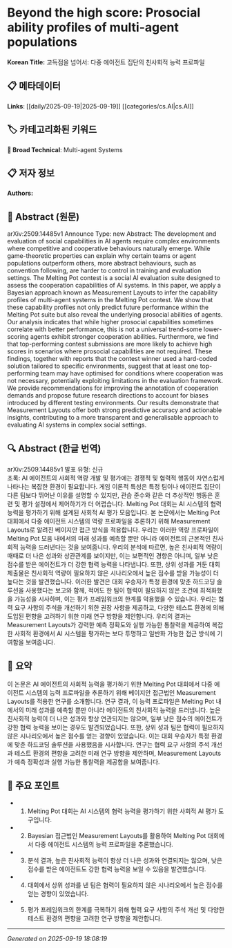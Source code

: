 
# Beyond the high score: Prosocial ability profiles of multi-agent populations

**Korean Title:** 고득점을 넘어서: 다중 에이전트 집단의 친사회적 능력 프로파일

## 📋 메타데이터

**Links**: [[daily/2025-09-19|2025-09-19]] [[categories/cs.AI|cs.AI]]

## 🏷️ 카테고리화된 키워드
**🔬 Broad Technical**: Multi-agent Systems

## 📋 저자 정보

**Authors:** 

## 📄 Abstract (원문)

arXiv:2509.14485v1 Announce Type: new 
Abstract: The development and evaluation of social capabilities in AI agents require complex environments where competitive and cooperative behaviours naturally emerge. While game-theoretic properties can explain why certain teams or agent populations outperform others, more abstract behaviours, such as convention following, are harder to control in training and evaluation settings. The Melting Pot contest is a social AI evaluation suite designed to assess the cooperation capabilities of AI systems. In this paper, we apply a Bayesian approach known as Measurement Layouts to infer the capability profiles of multi-agent systems in the Melting Pot contest. We show that these capability profiles not only predict future performance within the Melting Pot suite but also reveal the underlying prosocial abilities of agents. Our analysis indicates that while higher prosocial capabilities sometimes correlate with better performance, this is not a universal trend-some lower-scoring agents exhibit stronger cooperation abilities. Furthermore, we find that top-performing contest submissions are more likely to achieve high scores in scenarios where prosocial capabilities are not required. These findings, together with reports that the contest winner used a hard-coded solution tailored to specific environments, suggest that at least one top-performing team may have optimised for conditions where cooperation was not necessary, potentially exploiting limitations in the evaluation framework. We provide recommendations for improving the annotation of cooperation demands and propose future research directions to account for biases introduced by different testing environments. Our results demonstrate that Measurement Layouts offer both strong predictive accuracy and actionable insights, contributing to a more transparent and generalisable approach to evaluating AI systems in complex social settings.

## 🔍 Abstract (한글 번역)

arXiv:2509.14485v1 발표 유형: 신규  
초록: AI 에이전트의 사회적 역량 개발 및 평가에는 경쟁적 및 협력적 행동이 자연스럽게 나타나는 복잡한 환경이 필요합니다. 게임 이론적 특성은 특정 팀이나 에이전트 집단이 다른 팀보다 뛰어난 이유를 설명할 수 있지만, 관습 준수와 같은 더 추상적인 행동은 훈련 및 평가 설정에서 제어하기가 더 어렵습니다. Melting Pot 대회는 AI 시스템의 협력 능력을 평가하기 위해 설계된 사회적 AI 평가 모음입니다. 본 논문에서는 Melting Pot 대회에서 다중 에이전트 시스템의 역량 프로파일을 추론하기 위해 Measurement Layouts로 알려진 베이지안 접근 방식을 적용합니다. 우리는 이러한 역량 프로파일이 Melting Pot 모음 내에서의 미래 성과를 예측할 뿐만 아니라 에이전트의 근본적인 친사회적 능력을 드러낸다는 것을 보여줍니다. 우리의 분석에 따르면, 높은 친사회적 역량이 때때로 더 나은 성과와 상관관계를 보이지만, 이는 보편적인 경향은 아니며, 일부 낮은 점수를 받은 에이전트가 더 강한 협력 능력을 나타냅니다. 또한, 상위 성과를 거둔 대회 제출물은 친사회적 역량이 필요하지 않은 시나리오에서 높은 점수를 받을 가능성이 더 높다는 것을 발견했습니다. 이러한 발견은 대회 우승자가 특정 환경에 맞춘 하드코딩 솔루션을 사용했다는 보고와 함께, 적어도 한 팀이 협력이 필요하지 않은 조건에 최적화했을 가능성을 시사하며, 이는 평가 프레임워크의 한계를 악용했을 수 있습니다. 우리는 협력 요구 사항의 주석을 개선하기 위한 권장 사항을 제공하고, 다양한 테스트 환경에 의해 도입된 편향을 고려하기 위한 미래 연구 방향을 제안합니다. 우리의 결과는 Measurement Layouts가 강력한 예측 정확도와 실행 가능한 통찰력을 제공하여 복잡한 사회적 환경에서 AI 시스템을 평가하는 보다 투명하고 일반화 가능한 접근 방식에 기여함을 보여줍니다.

## 📝 요약

이 논문은 AI 에이전트의 사회적 능력을 평가하기 위한 Melting Pot 대회에서 다중 에이전트 시스템의 능력 프로파일을 추론하기 위해 베이지안 접근법인 Measurement Layouts를 적용한 연구를 소개합니다. 연구 결과, 이 능력 프로파일은 Melting Pot 내에서의 미래 성과를 예측할 뿐만 아니라 에이전트의 친사회적 능력을 드러냅니다. 높은 친사회적 능력이 더 나은 성과와 항상 연관되지는 않으며, 일부 낮은 점수의 에이전트가 강한 협력 능력을 보이는 경우도 발견되었습니다. 또한, 상위 성과 팀은 협력이 필요하지 않은 시나리오에서 높은 점수를 얻는 경향이 있었습니다. 이는 대회 우승자가 특정 환경에 맞춘 하드코딩 솔루션을 사용했음을 시사합니다. 연구는 협력 요구 사항의 주석 개선과 테스트 환경의 편향을 고려한 미래 연구 방향을 제안하며, Measurement Layouts가 예측 정확성과 실행 가능한 통찰력을 제공함을 보여줍니다.

## 🎯 주요 포인트

- 1. Melting Pot 대회는 AI 시스템의 협력 능력을 평가하기 위한 사회적 AI 평가 도구입니다.

- 2. Bayesian 접근법인 Measurement Layouts를 활용하여 Melting Pot 대회에서 다중 에이전트 시스템의 능력 프로파일을 추론했습니다.

- 3. 분석 결과, 높은 친사회적 능력이 항상 더 나은 성과와 연결되지는 않으며, 낮은 점수를 받은 에이전트도 강한 협력 능력을 보일 수 있음을 발견했습니다.

- 4. 대회에서 상위 성과를 낸 팀은 협력이 필요하지 않은 시나리오에서 높은 점수를 얻는 경향이 있었습니다.

- 5. 평가 프레임워크의 한계를 극복하기 위해 협력 요구 사항의 주석 개선 및 다양한 테스트 환경의 편향을 고려한 연구 방향을 제안합니다.

---

*Generated on 2025-09-19 18:08:19*